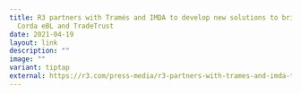 ```yaml
---
title: R3 partners with Tramés and IMDA to develop new solutions to bridge R3
  Corda eBL and TradeTrust
date: 2021-04-19
layout: link
description: ""
image: ""
variant: tiptap
external: https://r3.com/press-media/r3-partners-with-trames-and-imda-to-develop-new-solutions-to-bridge-r3-corda-ebl-and-tradetrust/
---
```

